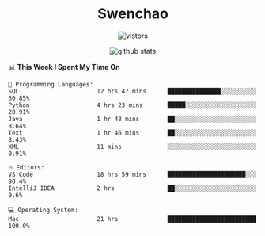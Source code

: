<h1 align="center">Swenchao</h3>

<p align="center">
  <img src="https://visitor-badge.glitch.me/badge?page_id=Swenchao" alt="vistors" />
</p>

<p align="center">
  <img src="https://github-readme-stats.vercel.app/api?username=Swenchao&count_private=true&show_icons=true&theme=vue-dark&hide_title=true" alt="github stats" />
</p>

<!--START_SECTION:waka-->
📊 **This Week I Spent My Time On** 

```text
💬 Programming Languages: 
SQL                      12 hrs 47 mins      ███████████████░░░░░░░░░░   60.85% 
Python                   4 hrs 23 mins       █████░░░░░░░░░░░░░░░░░░░░   20.91% 
Java                     1 hr 48 mins        ██░░░░░░░░░░░░░░░░░░░░░░░   8.64% 
Text                     1 hr 46 mins        ██░░░░░░░░░░░░░░░░░░░░░░░   8.43% 
XML                      11 mins             ░░░░░░░░░░░░░░░░░░░░░░░░░   0.91%

🔥 Editors: 
VS Code                  18 hrs 59 mins      ██████████████████████░░░   90.4% 
IntelliJ IDEA            2 hrs               ██░░░░░░░░░░░░░░░░░░░░░░░   9.6%

💻 Operating System: 
Mac                      21 hrs              █████████████████████████   100.0%

```


<!--END_SECTION:waka-->
